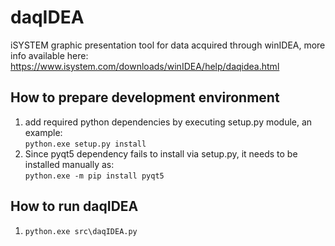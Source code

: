 # daqIDEA
iSYSTEM graphic presentation tool for data acquired through winIDEA, more info available here:
https://www.isystem.com/downloads/winIDEA/help/daqidea.html

## How to prepare development environment
1. add required python dependencies by executing setup.py module, an example:  
   <code>python.exe setup.py install</code>
2. Since pyqt5 dependency fails to install via setup.py, it needs to be installed manually as:  
   <code>python.exe -m pip install pyqt5</code> 


## How to run daqIDEA
1. <code>python.exe src\daqIDEA.py</code>  
